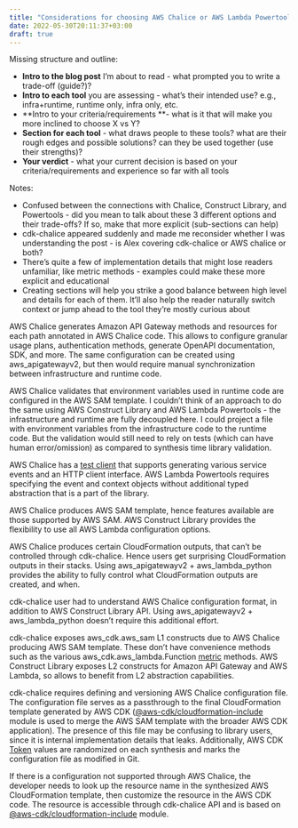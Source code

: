 ```yaml
---
title: "Considerations for choosing AWS Chalice or AWS Lambda Powertools as runtime framework in an AWS CDK application"
date: 2022-05-30T20:11:37+03:00
draft: true
---
```


Missing structure and outline:

* **Intro to the blog post** I’m about to read - what prompted you to write a trade-off (guide?)?
* **Intro to each tool** you are assessing - what’s their intended use? e.g., infra+runtime, runtime only, infra only, etc.
* **Intro to your criteria/requirements **- what is it that will make you more inclined to choose X vs Y?
* **Section for each tool** - what draws people to these tools? what are their rough edges and possible solutions? can they be used together (use their strengths)?
* **Your verdict** - what your current decision is based on your criteria/requirements and experience so far with all tools


Notes:

* Confused between the connections with Chalice, Construct Library, and Powertools - did you mean to talk about these 3 different options and their trade-offs? If so, make that more explicit (sub-sections can help)
* cdk-chalice appeared suddenly and made me reconsider whether I was understanding the post - is Alex covering cdk-chalice or AWS chalice or both?
* There’s quite a few of implementation details that might lose readers unfamiliar, like metric methods - examples could make these more explicit and educational
* Creating sections will help you strike a good balance between high level and details for each of them. It’ll also help the reader naturally switch context or jump ahead to the tool they’re mostly curious about


AWS Chalice generates Amazon API Gateway methods and resources for each path annotated in AWS Chalice code. This allows to configure granular usage plans, authentication methods, generate OpenAPI documentation, SDK, and more. The same configuration can be created using aws_apigatewayv2, but then would require manual synchronization between infrastructure and runtime code.

AWS Chalice validates that environment variables used in runtime code are configured in the AWS SAM template. I couldn’t think of an approach to do the same using AWS Construct Library and AWS Lambda Powertools - the infrastructure and runtime are fully decoupled here. I could project a file with environment variables from the infrastructure code to the runtime code. But the validation would still need to rely on tests (which can have human error/omission) as compared to synthesis time library validation.

AWS Chalice has a [test client](https://aws.github.io/chalice/topics/testing.html) that supports generating various service events and an HTTP client interface. AWS Lambda Powertools requires specifying the event and context objects without additional typed abstraction that is a part of the library.

AWS Chalice produces AWS SAM template, hence features available are those supported by AWS SAM. AWS Construct Library provides the flexibility to use all AWS Lambda configuration options.

AWS Chalice produces certain CloudFormation outputs, that can’t be controlled through cdk-chalice. Hence users get surprising CloudFormation outputs in their stacks. Using aws_apigatewayv2 + aws_lambda_python provides the ability to fully control what CloudFormation outputs are created, and when.

cdk-chalice user had to understand AWS Chalice configuration format, in addition to AWS Construct Library API. Using aws_apigatewayv2 + aws_lambda_python doesn’t require this additional effort.

cdk-chalice exposes aws_cdk.aws_sam L1 constructs due to AWS Chalice producing AWS SAM template. These don’t have convenience methods such as the various aws_cdk.aws_lambda.Function [metric](https://docs.aws.amazon.com/cdk/api/latest/docs/@aws-cdk_aws-lambda.Function.html#metricmetricname-props) methods. AWS Construct Library exposes L2 constructs for Amazon API Gateway and AWS Lambda, so allows to benefit from L2 abstraction capabilities.

cdk-chalice requires defining and versioning AWS Chalice configuration file. The configuration file serves as a passthrough to the final CloudFormation template generated by AWS CDK ([@aws-cdk/cloudformation-include](https://docs.aws.amazon.com/cdk/api/latest/docs/cloudformation-include-readme.html) module is used to merge the AWS SAM template with the broader AWS CDK application). The presence of this file may be confusing to library users, since it is internal implementation details that leaks. Additionally, AWS CDK [Token](https://docs.aws.amazon.com/cdk/latest/guide/tokens.html) values are randomized on each synthesis and marks the configuration file as modified in Git.

If there is a configuration not supported through AWS Chalice, the developer needs to look up the resource name in the synthesized AWS CloudFormation template, then customize the resource in the AWS CDK code. The resource is accessible through cdk-chalice API and is based on [@aws-cdk/cloudformation-include](https://docs.aws.amazon.com/cdk/api/latest/docs/cloudformation-include-readme.html) module.
